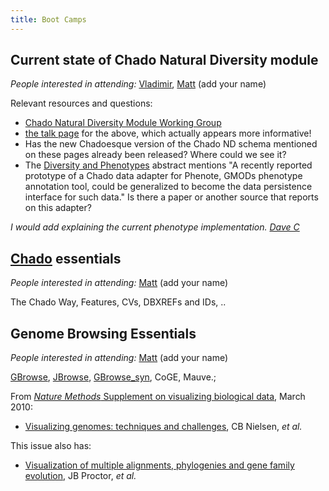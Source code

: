 ```yaml
---
title: Boot Camps
---
```


Current state of Chado Natural Diversity module
-----------------------------------------------

*People interested in attending:* [Vladimir](User:Vg34 "wikilink"),
[Matt](User:diapriid@gmail.com "wikilink") (add your name)

Relevant resources and questions:

-   [Chado Natural Diversity Module Working
    Group](http://gmod.org/wiki/Chado_Natural_Diversity_Module_Working_Group)
-   [the talk
    page](http://gmod.org/wiki/Talk:Chado_Natural_Diversity_Module_Working_Group)
    for the above, which actually appears more informative!
-   Has the new Chadoesque version of the Chado ND schema mentioned on
    these pages already been released? Where could we see it?
-   The [Diversity and Phenotypes](Diversity_and_Phenotypes "wikilink")
    abstract mentions "A recently reported prototype of a Chado data
    adapter for Phenote, GMODs phenotype annotation tool, could be
    generalized to become the data persistence interface for such data."
    Is there a paper or another source that reports on this adapter?

*I would add explaining the current phenotype implementation. [Dave
C](User:Dpc13 "wikilink")*

[Chado](gmod:Chado "wikilink") essentials
-----------------------------------------

*People interested in attending:*
[Matt](User:diapriid@gmail.com "wikilink") (add your name)

The Chado Way, Features, CVs, DBXREFs and IDs, ..

Genome Browsing Essentials
--------------------------

*People interested in attending:*
[Matt](User:diapriid@gmail.com "wikilink") (add your name)

[GBrowse](gmod:GBrowse "wikilink"), [JBrowse](gmod:JBrowse "wikilink"),
[GBrowse\_syn](gmod:GBrowse_syn "wikilink"), CoGE, Mauve.;

From [*Nature Methods* Supplement on visualizing biological
data](http://www.nature.com/nmeth/journal/v7/n3s/index.html), March
2010:

-   [Visualizing genomes: techniques and
    challenges](http://www.nature.com/nmeth/journal/v7/n3s/abs/nmeth.1422.html),
    CB Nielsen, *et al.*

This issue also has:

-   [Visualization of multiple alignments, phylogenies and gene family
    evolution](http://www.nature.com/nmeth/journal/v7/n3s/abs/nmeth.1434.html),
    JB Proctor, *et al.*

